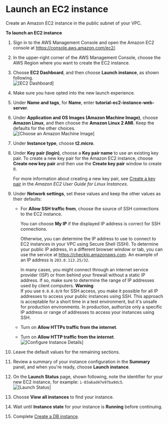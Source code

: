 # Launch an EC2 instance<a name="CHAP_Tutorials.WebServerDB.LaunchEC2"></a>

Create an Amazon EC2 instance in the public subnet of your VPC\.

**To launch an EC2 instance**

1. Sign in to the AWS Management Console and open the Amazon EC2 console at [https://console\.aws\.amazon\.com/ec2/](https://console.aws.amazon.com/ec2/)\.

1. In the upper\-right corner of the AWS Management Console, choose the AWS Region where you want to create the EC2 instance\.

1. Choose **EC2 Dashboard**, and then choose **Launch instance**, as shown following\.  
![\[EC2 Dashboard\]](http://docs.aws.amazon.com/AmazonRDS/latest/UserGuide/images/Tutorial_WebServer_11.png)

1. Make sure you have opted into the new launch experience\.

1. Under **Name and tags**, for **Name**, enter **tutorial\-ec2\-instance\-web\-server**\.

1. Under **Application and OS Images \(Amazon Machine Image\)**, choose **Amazon Linux**, and then choose the **Amazon Linux 2 AMI**\. Keep the defaults for the other choices\.  
![\[Choose an Amazon Machine Image\]](http://docs.aws.amazon.com/AmazonRDS/latest/UserGuide/images/Tutorial_WebServer_12.png)

1. Under **Instance type**, choose **t2\.micro**\.

1. Under **Key pair \(login\)**, choose a **Key pair name** to use an existing key pair\. To create a new key pair for the Amazon EC2 instance, choose **Create new key pair** and then use the **Create key pair** window to create it\.

   For more information about creating a new key pair, see [Create a key pair](https://docs.aws.amazon.com/AWSEC2/latest/UserGuide/get-set-up-for-amazon-ec2.html#create-a-key-pair) in the *Amazon EC2 User Guide for Linux Instances*\.

1. Under **Network settings**, set these values and keep the other values as their defaults:
   + For **Allow SSH traffic from**, choose the source of SSH connections to the EC2 instance\.

     You can choose **My IP** if the displayed IP address is correct for SSH connections\.

     Otherwise, you can determine the IP address to use to connect to EC2 instances in your VPC using Secure Shell \(SSH\)\. To determine your public IP address, in a different browser window or tab, you can use the service at [https://checkip\.amazonaws\.com](https://checkip.amazonaws.com)\. An example of an IP address is `203.0.113.25/32`\.

     In many cases, you might connect through an internet service provider \(ISP\) or from behind your firewall without a static IP address\. If so, make sure to determine the range of IP addresses used by client computers\.
**Warning**  
If you use `0.0.0.0/0` for SSH access, you make it possible for all IP addresses to access your public instances using SSH\. This approach is acceptable for a short time in a test environment, but it's unsafe for production environments\. In production, authorize only a specific IP address or range of addresses to access your instances using SSH\.
   + Turn on **Allow HTTPs traffic from the internet**\.
   + Turn on **Allow HTTP traffic from the internet**\.  
![\[Configure Instance Details\]](http://docs.aws.amazon.com/AmazonRDS/latest/UserGuide/images/Tutorial_WebServer_14.png)

1. Leave the default values for the remaining sections\.

1. Review a summary of your instance configuration in the **Summary** panel, and when you're ready, choose **Launch instance**\.

1. On the **Launch Status** page, shown following, note the identifier for your new EC2 instance, for example: `i-03a6ad47e97ba9dc5`\.  
![\[Launch Status\]](http://docs.aws.amazon.com/AmazonRDS/latest/UserGuide/images/Tutorial_WebServer_19.png)

1. Choose **View all instances** to find your instance\. 

1. Wait until **Instance state** for your instance is **Running** before continuing\.

1. Complete [Create a DB instance](CHAP_Tutorials.WebServerDB.CreateDBInstance.md)\.